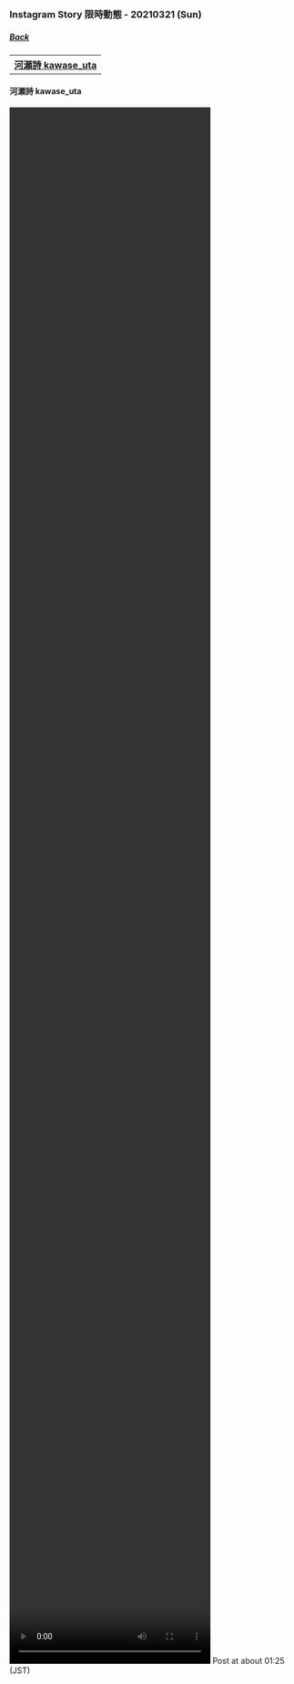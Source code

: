 ### Instagram Story 限時動態 - 20210321 (Sun)
##### [Back](../../IGstory_List.md)

<table>
<tr>
<th><a href="#kawase_uta">河瀬詩 kawase_uta</a></th>
</table>

<a name="kawase_uta"></a>
#### 河瀬詩 kawase_uta

<video width="70%" height="70%" controls>
  <source src="../../../../../Album/Instagram/IGstory/Mar2021/20210321/20210321_kawase_uta_1.MP4" type="video/mp4">
</video>
Post at about 01:25 (JST)<br>

